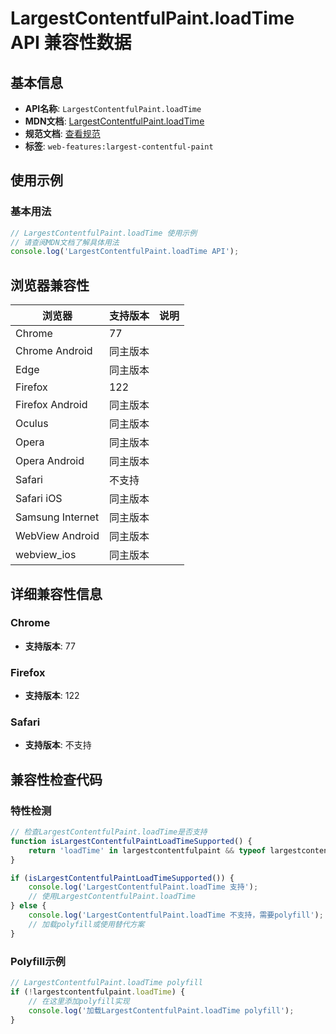 # LargestContentfulPaint.loadTime API 兼容性数据

## 基本信息

- **API名称**: `LargestContentfulPaint.loadTime`
- **MDN文档**: [LargestContentfulPaint.loadTime](https://developer.mozilla.org/docs/Web/API/LargestContentfulPaint/loadTime)
- **规范文档**: [查看规范](https://w3c.github.io/largest-contentful-paint/#dom-largestcontentfulpaint-loadtime)
- **标签**: `web-features:largest-contentful-paint`

## 使用示例

### 基本用法

```javascript
// LargestContentfulPaint.loadTime 使用示例
// 请查阅MDN文档了解具体用法
console.log('LargestContentfulPaint.loadTime API');
```

## 浏览器兼容性

| 浏览器 | 支持版本 | 说明 |
|--------|----------|------|
| Chrome | 77 |  |
| Chrome Android | 同主版本 |  |
| Edge | 同主版本 |  |
| Firefox | 122 |  |
| Firefox Android | 同主版本 |  |
| Oculus | 同主版本 |  |
| Opera | 同主版本 |  |
| Opera Android | 同主版本 |  |
| Safari | 不支持 |  |
| Safari iOS | 同主版本 |  |
| Samsung Internet | 同主版本 |  |
| WebView Android | 同主版本 |  |
| webview_ios | 同主版本 |  |

## 详细兼容性信息

### Chrome

- **支持版本**: 77

### Firefox

- **支持版本**: 122

### Safari

- **支持版本**: 不支持

## 兼容性检查代码

### 特性检测

```javascript
// 检查LargestContentfulPaint.loadTime是否支持
function isLargestContentfulPaintLoadTimeSupported() {
    return 'loadTime' in largestcontentfulpaint && typeof largestcontentfulpaint.loadTime === 'function';
}

if (isLargestContentfulPaintLoadTimeSupported()) {
    console.log('LargestContentfulPaint.loadTime 支持');
    // 使用LargestContentfulPaint.loadTime
} else {
    console.log('LargestContentfulPaint.loadTime 不支持，需要polyfill');
    // 加载polyfill或使用替代方案
}
```

### Polyfill示例

```javascript
// LargestContentfulPaint.loadTime polyfill
if (!largestcontentfulpaint.loadTime) {
    // 在这里添加polyfill实现
    console.log('加载LargestContentfulPaint.loadTime polyfill');
}
```

